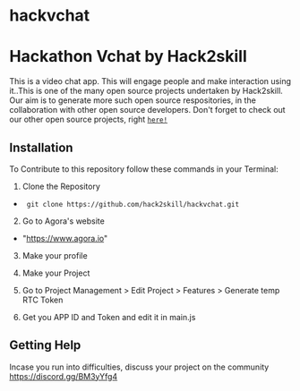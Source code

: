 # hackvchat
# Hackathon Vchat by Hack2skill
This is a video chat app. 
This will engage people and make interaction using it..This is one of the many open source projects undertaken by Hack2skill. Our aim is to generate more such open source respositories, in the collaboration with other open source developers. Don't forget to check out our other open source projects, right [`here!`](https://github.com/hack2skill)


## Installation
To Contribute to this repository follow these commands in your Terminal:

1. Clone the Repository
- ` git clone https://github.com/hack2skill/hackvchat.git`

2. Go to Agora's website
- "https://www.agora.io"

3. Make your profile

4. Make your Project

5. Go to Project Management > Edit Project > Features > Generate temp RTC Token

6. Get you APP ID and Token and edit it in main.js

## Getting Help

Incase you run into difficulties, discuss your project on the community https://discord.gg/BM3yYfg4

